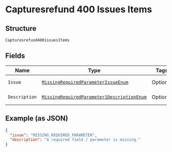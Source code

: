
# Capturesrefund 400 Issues Items

## Structure

`Capturesrefund400issuesItems`

## Fields

| Name | Type | Tags | Description | Getter | Setter |
|  --- | --- | --- | --- | --- | --- |
| `Issue` | [`MissingRequiredParameterIssueEnum`](../../doc/models/missing-required-parameter-issue-enum.md) | Optional | - | MissingRequiredParameterIssueEnum getIssue() | setIssue(MissingRequiredParameterIssueEnum issue) |
| `Description` | [`MissingRequiredParameter1DescriptionEnum`](../../doc/models/missing-required-parameter-1-description-enum.md) | Optional | - | MissingRequiredParameter1DescriptionEnum getDescription() | setDescription(MissingRequiredParameter1DescriptionEnum description) |

## Example (as JSON)

```json
{
  "issue": "MISSING_REQUIRED_PARAMETER",
  "description": "A required field / parameter is missing."
}
```

